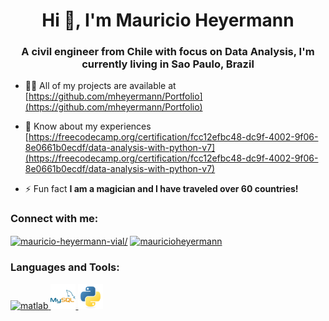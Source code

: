 <h1 align="center">Hi 👋, I'm Mauricio Heyermann</h1>
<h3 align="center">A civil engineer from Chile with focus on Data Analysis, I'm currently living in Sao Paulo, Brazil</h3>

- 👨‍💻 All of my projects are available at [https://github.com/mheyermann/Portfolio](https://github.com/mheyermann/Portfolio)

- 📄 Know about my experiences [https://freecodecamp.org/certification/fcc12efbc48-dc9f-4002-9f06-8e0661b0ecdf/data-analysis-with-python-v7](https://freecodecamp.org/certification/fcc12efbc48-dc9f-4002-9f06-8e0661b0ecdf/data-analysis-with-python-v7)

- ⚡ Fun fact **I am a magician and I have traveled over 60 countries!**

<h3 align="left">Connect with me:</h3>
<p align="left">
<a href="https://linkedin.com/in/mauricio-heyermann-vial/" target="blank"><img align="center" src="https://raw.githubusercontent.com/rahuldkjain/github-profile-readme-generator/master/src/images/icons/Social/linked-in-alt.svg" alt="mauricio-heyermann-vial/" height="30" width="40" /></a>
<a href="https://instagram.com/mauricioheyermann" target="blank"><img align="center" src="https://raw.githubusercontent.com/rahuldkjain/github-profile-readme-generator/master/src/images/icons/Social/instagram.svg" alt="mauricioheyermann" height="30" width="40" /></a>
</p>

<h3 align="left">Languages and Tools:</h3>
<p align="left"> <a href="https://www.mathworks.com/" target="_blank" rel="noreferrer"> <img src="https://upload.wikimedia.org/wikipedia/commons/2/21/Matlab_Logo.png" alt="matlab" width="40" height="40"/> </a> <a href="https://www.mysql.com/" target="_blank" rel="noreferrer"> <img src="https://raw.githubusercontent.com/devicons/devicon/master/icons/mysql/mysql-original-wordmark.svg" alt="mysql" width="40" height="40"/> </a> <a href="https://www.python.org" target="_blank" rel="noreferrer"> <img src="https://raw.githubusercontent.com/devicons/devicon/master/icons/python/python-original.svg" alt="python" width="40" height="40"/> </a> </p>
